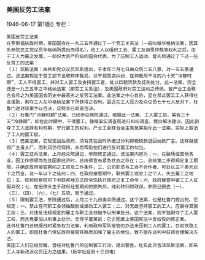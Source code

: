 ### 美国反劳工法案

1946-06-17
第1版()
专栏：

    美国反劳工法案
    在罗斯福执政时期，美国国会在一九三五年通过了一个劳工关系法（一般叫做华格纳法案，因其系参院民主党议员华格纳所提出而得名），给工人以组织工会、罢工及自愿仲裁等权利之后，由于工人力量之发展，一部份大资产阶级的国会代表，为了压制工人运动，曾先后通过了下述一些反劳工的法案：
    （１）凯斯法案：由共和党众议员凯斯提出，于本年二月七日由众院二五八票，对一五五票通过。该法案规定于劳工部下设联邦仲裁局，以干预劳资纠纷，在仲裁局干与的六十天“冷静时期”，工人不得罢工。并对工人罢工及支持罢工者，处以巨额罚款及徒刑处分。此一法案，完全违反一九三五年之华格纳法案（即劳工关系法），及美国政府对劳工运动之传统。故产业工会联合会斥之为美国国会历史中最恶劣之反劳工法案。此法案之中心目的，显在禁止罢工工人获得社会援助，剥夺工人在华格纳法案下所获得之权利。最近在工人压力及众议员七十七人反对下，杜鲁门遂对该案予以否决，众院亦已同意否决。
    （２）杜鲁门“冷静时期”法案，已经参众两院通过。根据此一法案，工人罢工前，需有三十天“冷静期”，即在此时期中，不得罢工。静候事实调查局进行纠纷调查，提出解决建议。因此剥夺了工人选择有利时期，举行罢工的权利。产业工会联合会主席莫莱指斥此一法案，实际上取消了工人的罢工权。
    （３）巴莱法案，它规定战后政府，须将其在战时所缴过分利得税税款退回纳款厂主。这样就使得厂主虽关厂，而利润仍可保持。从而帮助他们进行反对罢工的勾当。
    （４）罢工征兵法案，上月经众院通过，参院修正通过。该法案内容为：一、在破场或其他各业，因工作停顿而危及国家经济时，总统得宣布紧急状态之存在；二、总统第二步得规定复工期限，并确定政府接管期间之工资及工作条件，三、公司职员与工会不合作者、可处以五千美元以下之罚金，及一年以下之徒刑；四、在政府接管期中，联络罢工或怠工之个人，失去雇工之地位；五、联邦检察院可下令联邦地方法院令饬执行政府之复工命令；六、政府接管中罢工工人征服兵役；七、在赔偿业主于政府经营期间的损失后，纯利转归财政部。参院已删去（一）、（三）、（四）、（六）、（七）五项，而予通过。
    （５）限制罢工法，参院通过后，上月二十九日由众院通过。这个法案，也是杜鲁门提出的。它规定：一、禁止任何职工会领袖鼓励或煽动工人罢工；二、对无故坚持罢工的工人，应褫夺其罢工权；三、对违反法规规定的雇主与职工会领袖予以刑事处分。这个法案，则不独剥夺了工人罢工权，而且竟要加以刑事上处分。无怪乎莫莱说：它企图废止美国宪法中反奴役的修正案。
    此外杜鲁门还根据战时紧急权力法案，利用政府军队接管的办法来压制工人的罢工，目前铁路工人的罢工，即因杜鲁门保证政府接管铁路而加强了雇主的地位，致不能在谈判中获得合理解决方法。
    美国工人们已经觉醒，曾经对杜鲁门的压制罢工行动，提出警告。杜氏此次否决凯斯法案，即系工人与新政派议员压力之结果。（新华社延安十三日电）
